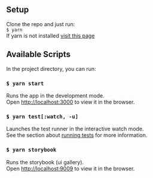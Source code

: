 ## Setup

Clone the repo and just run:<br>
`$ yarn`<br>
If yarn is not installed [visit this page](https://yarnpkg.com/lang/en/docs/install/)

## Available Scripts

In the project directory, you can run:

### `$ yarn start`

Runs the app in the development mode.<br>
Open [http://localhost:3000](http://localhost:3000) to view it in the browser.

### `$ yarn test[:watch, -u]`

Launches the test runner in the interactive watch mode.<br>
See the section about [running tests](https://facebook.github.io/create-react-app/docs/running-tests) for more information.

### `$ yarn storybook`

Runs the storybook (ui gallery).<br>
Open [http://localhost:9009](http://localhost:9009) to view it in the browser.